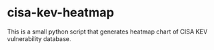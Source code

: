 # cisa-kev-heatmap
This is a small python script that generates heatmap chart of CISA KEV vulnerability database.
